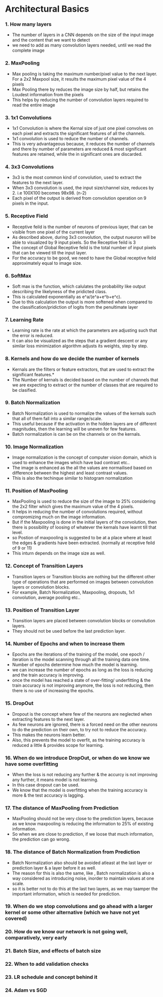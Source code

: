 # Architectural Basics</br>
### 1.  How many layers</br>
* The number of layers in a CNN depends on the size of the input image and the content that we want to detect
* we need to add as many convolution layers needed, until we read the complete image
### 2.  MaxPooling</br>
* Max pooling is taking the maximum number/pixel value to the next layer. For a 2x2 Maxpool size, it results the maximum pixel value of the 4 pixels
* Max Pooling there by reduces the image size by half, but retains the Loudest information from the pixels
* This helps by reducing the number of convolution layers required to read the entire image
### 3.  1x1 Convolutions</br>
* 1x1 Convolution is where the Kernal size of just one pixel convolves on each pixel and extracts the significant features of all the channels.
* 1x1 convolution is used to reduce the number of channels.
* This is very advantageous because, it reduces the number of channels and there by number of parameters are reduced & most significant features are retained, while the in significant ones are discarded.
### 4.  3x3 Convolutions</br>
* 3x3 is the most common kind of convolution, used to extract the features to the next layer.
* When 3x3 convolution is used, the input size/channel size, reduces by 2. i.e 100X100 becomes 98x98. (n-2)
* Each pixel of the output is derived from convolution operation on 9 pixels in the input.
### 5.  Receptive Field</br>
* Receptive feild is the number of neurons of previous layer, that can be visible from one pixel of the current layer
* As described above, during 3x3 convolution, the output nueuron will be able to visualized by 9 input pixels. So the Receptive feild is 3
* The concept of Global Receptive feild is the total number of input pixels that can be viewed till the input layer.
* For the accuracy to be good, we need to have the Global receptive feild approximately equal to image size.
### 6.  SoftMax</br>
* Soft max is the function, which calulates the probability like output describing the likelyness of the pridicted class.
* This is calculated exponentially as e^a/(e^a+e^b+e^c).
* Due to this calculation the output is more softened when compared to the classification/pridiction of logits from the penultimate layer 
### 7.  Learning Rate</br>
* Learning rate is the rate at which the parameters are adjusting such that the error is reduced.
* It can also be visualized as the steps that a gradient descent or any similar loss minimization algorithm adjusts its weights, step by step.
### 8.  Kernels and how do we decide the number of kernels</br>
* Kernals are the filters or feature extractors, that are used to extract the significant features.*
* The Number of kernals is decided based on the number of channels that we are expecting to extract or the number of classes that are required to be clasified.
### 9.  Batch Normalization</br>
* Batch Normalization is used to normalize the values of the kernals such that all of them fall into a similar range/scale.
* This useful because if the activation in the hidden layers are of different magnitudes, then the learning will be uneven for few features.
* Batch normalization is can be on the channels or on the kernals.
### 10.  Image Normalization</br>
* Image normalization is the concept of computer vision domain, which is used to enhance the images which have bad contrast etc..
* The image is enhanced as the all the values are normailised based on difference between the highest and least contrast values.
* This is also the techinque similar to histogram normalization
### 11.  Position of MaxPooling</br>
* MaxPooling is used to reduce the size of the image to 25% considering the 2x2 filter which gives the maximum value of the 4 pixels.
* It helps in reducing the number of convolutions required, without compromizing much on the image information.
* But if the Maxpooling is done in the initial layers of the convolution, then there is possibility of loosing of whatever the kernals have learnt till that level.
* so Postion of maxpooling is suggested to be at a place where at least the edges & gradients have been extracted. (normally at receptive feild of 9 or 11)
* This inturn depends on the image size as well.

### 12.  Concept of Transition Layers</br>
* Transition layers or Transition blocks are nothing but the different other type of operations that are performed on images between convolution layers or convolution blocks.
* For example, Batch Normalization, Maxpooling, dropouts, 1x1 convolution, average pooling etc..
### 13.  Position of Transition Layer</br>
* Transition layers are placed between convolution blocks or convolution layers.
* They should not be used before the last prediction layer.
### 14.  Number of Epochs and when to increase them</br>
* Epochs are the iterations of the training of the model, one epoch / iteration is the model scanning through all the training data one time.
* Number of epochs determine how much the model is learning.
* we can increase the number of epochs as long as the loss is reducing and the train accuracy is improving.
* once the model has reached a state of over-fitting/ underfitting & the train accuracy is not improving anymore, the loss is not reducing, then there is no use of increasing the epochs.
### 15.  DropOut</br>
* Dropout is the concept where few of the neurons are neglected when extracting features to the next layer.
* As few neurons are ignored, there is a forced need on the other neurons to do the prediction on their own, to try not to reduce the accuracy.
* This makes the neurons learn better.
* Also, this prevents the model to overfit, as the training accuracy is reduced a little & provides scope for learning.
### 16.  When do we introduce DropOut, or when do we know we have some overfitting</br>
* When the loss is not reducing any further & the accurcy is not improving any further, it means model is not learning.
* In this case dropout can be used.
* We know that the model is overfitting when the training accuracy is more & the test accuracy is lagging.
### 17.  The distance of MaxPooling from Prediction</br>
* MaxPooling should not be very close to the prediction layers, because as we know maxpooling is reducing the information to 25% of existing information.
* So when we are close to prediction, if we loose that much information, the prediction can go wrong.
### 18.  The distance of Batch Normalization from Prediction</br>
* Batch Normalization also should be avoided atleast at the last layer or prediction layer & a layer before it as well.
* The reason for this is also the same, like , Batch normalization is also a way considered as introducing noise, inorder to maintain values at one scale.
* so it is better not to do this at the last two layers, as we may taamper the important information, which is needed for prediction.
### 19.  When do we stop convolutions and go ahead with a larger kernel or some other alternative (which we have not yet covered)</br>

### 20.  How do we know our network is not going well, comparatively, very early</br>
### 21.  Batch Size, and effects of batch size</br>
### 22.  When to add validation checks</br>
### 23.  LR schedule and concept behind it</br>
### 24.  Adam vs SGD</br>
